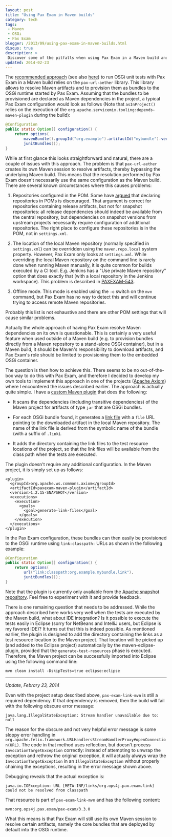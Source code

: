 ```yaml
---
layout: post
title: "Using Pax Exam in Maven builds"
category: tech
tags:
 - Maven
 - OSGi
 - Pax Exam
blogger: /2013/09/using-pax-exam-in-maven-builds.html
disqus: true
description: >
 Discover some of the pitfalls when using Pax Exam in a Maven build and learn how to avoid them.
updated: 2014-02-23
---
```


The [recommended approach][1] (see also [here][2]) to run OSGi unit tests with Pax Exam in a Maven build relies on the
`pax-url-aether` library. This library allows to resolve Maven artifacts and to provision them as bundles to the OSGi
runtime started by Pax Exam. Assuming that the bundles to be provisioned are declared as Maven dependencies in the
project, a typical Pax Exam configuration would look as follows (Note that `asInProject()` relies on the execution of
the `org.apache.servicemix.tooling:depends-maven-plugin` during the build):

~~~ java
@Configuration
public static Option[] configuration() {
    return options(
        mavenBundle().groupId("org.example").artifactId("mybundle").version(asInProject()),
        junitBundles());
}
~~~

While at first glance this looks straightforward and natural, there are a couple of issues with this approach. The
problem is that `pax-url-aether` creates its own Maven session to resolve artifacts, thereby bypassing the underlying
Maven build. This means that the resolution performed by Pax Exam doesn't necessarily use the same configuration as the
Maven build. There are several known circumstances where this causes problems:

1.  Repositories configured in the POM. Some have [argued][3] that declaring repositories in POMs is discouraged. That
    argument is correct for repositories containing release artifacts, but not for snapshot repositories: all release
    dependencies should indeed be available from the central repository, but dependencies on snapshot versions from
    upstream projects necessarily require configuration of additional repositories. The right place to configure these
    repositories is in the POM, not in `settings.xml`.

2.  The location of the local Maven repository (normally specified in `settings.xml`) can be overridden using the
    `maven.repo.local` system property. However, Pax Exam only looks at `settings.xml`. While overriding the local Maven
    repository on the command line is rarely done when running Maven manually, it is quite common for builds executed by
    a CI tool. E.g. Jenkins has a "Use private Maven repository" option that does exactly that (with a local repository
    in the Jenkins workspace). This problem is described in [PAXEXAM-543][4].

3.  Offline mode. This mode is enabled using the `-o` switch on the `mvn` command, but Pax Exam has no way to detect
    this and will continue trying to access remote Maven repositories.

Probably this list is not exhaustive and there are other POM settings that will cause similar problems.

Actually the whole approach of having Pax Exam resolve Maven dependencies on its own is questionable. This is certainly
a very useful feature when used outside of a Maven build (e.g. to provision bundles directly from a Maven repository to
a stand-alone OSGi container), but in a Maven build, it should be Maven's responsibility to download artifacts, and Pax
Exam's role should be limited to provisioning them to the embedded OSGi container.

The question is then how to achieve this. There seems to be no out-of-the-box way to do this with Pax Exam, and
therefore I decided to develop my own tools to implement this approach in one of the projects ([Apache Axiom][5]) where
I encountered the issues described earlier. The approach is actually quite simple. I have a [custom Maven plugin][6]
that does the following:

*   It scans the dependencies (including transitive dependencies) of the Maven project for artifacts of type `jar` that
    are OSGi bundles.

*   For each OSGi bundle found, it generates a [link file][7] with a `file` URL pointing to the downloaded artifact in
    the local Maven repository. The name of the link file is derived from the symbolic name of the bundle (with a suffix
    of `.link`).

*   It adds the directory containing the link files to the test resource locations of the project, so that the link
    files will be available from the class path when the tests are executed.

The plugin doesn't require any additional configuration. In the Maven project, it is simply set up as follows:

~~~ markup
<plugin>
  <groupId>org.apache.ws.commons.axiom</groupId>
  <artifactId>paxexam-maven-plugin</artifactId>
  <version>1.2.15-SNAPSHOT</version>
  <executions>
    <execution>
      <goals>
        <goal>generate-link-files</goal>
      </goals>
    </execution>
  </executions>
</plugin>
~~~

In the Pax Exam configuration, these bundles can then easily be provisioned to the OSGi runtime using `link:classpath:`
URLs as shown in the following example:

~~~ java
@Configuration
public static Option[] configuration() {
    return options(
        url("link:classpath:org.example.mybundle.link"),
        junitBundles());
}
~~~

Note that the plugin is currently only available from the [Apache snapshot repository][8]. Feel free to experiment with
it and provide feedback.

There is one remaining question that needs to be addressed. While the approach described here works very well when the
tests are executed by the Maven build, what about IDE integration? Is it possible to execute the tests easily in Eclipse
(sorry for NetBeans and IntelliJ users, but Eclipse is my favored IDE)? It turns out that this is indeed possible. As
mentioned earlier, the plugin is designed to add the directory containing the links as a test resource location to the
Maven project. That location will be picked up (and added to the Eclipse project) automatically by the
maven-eclipse-plugin, provided that the `generate-test-resources` phase is executed. Therefore, the Maven project can be
successfully imported into Eclipse using the following command line:

    mvn clean install -DskipTests=true eclipse:eclipse

----------------------------------------

*Update, Febrary 23, 2014*

Even with the project setup described above, `pax-exam-link-mvn` is still a required dependency. If that dependency is
removed, then the build will fail with the following obscure error message:

    java.lang.IllegalStateException: Stream handler unavailable due to: null

The reason for the obscure and not very helpful error message is some sloppy error handling in
`org.apache.felix.framework.URLHandlersStreamHandlerProxy#openConnection(URL)`. The code in that method uses reflection,
but doesn't process `InvocationTargetException` correctly: instead of attempting to unwrap the exception and rethrow the
original exception, it will actually always wrap the `InvocationTargetException` in an `IllegalStateException` without
properly chaining the exceptions, resulting in the error message shown above.

Debugging reveals that the actual exception is:

    java.io.IOException: URL [META-INF/links/org.ops4j.pax.exam.link] could not be resolved from classpath

That resource is part of `pax-exam-link-mvn` and has the following content:

    mvn:org.ops4j.pax.exam/pax-exam/3.3.0

What this means is that Pax Exam will still use its own Maven session to resolve certain artifacts, namely the core
bundles that are deployed by default into the OSGi runtime.

[1]: http://wiki.ops4j.org/display/paxexam/Pax+Exam+-+Tutorial+1
[2]: http://docs.peergreen.com/peergreen_server/latest/reference/xhtml-single/peergreen-server-osgi-paxexam-junit-guide.xhtml
[3]: https://groups.google.com/forum/#!msg/ops4j/kRxAXidbt7A/w0i6tM1Mn9MJ
[4]: https://ops4j1.jira.com/browse/PAXEXAM-543
[5]: http://ws.apache.org/axiom/
[6]: https://svn.apache.org/repos/asf/webservices/axiom/trunk/buildutils/paxexam-maven-plugin/
[7]: https://ops4j1.jira.com/wiki/display/paxurl/Link+Protocol
[8]: https://repository.apache.org/content/repositories/snapshots/
